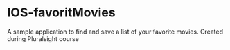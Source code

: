# IOS-favoritMovies
A sample application to find and save a list of your favorite movies. Created during Pluralsight course
